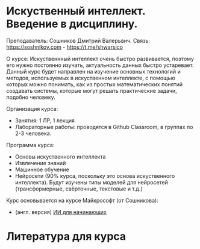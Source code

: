 # Искуственный интеллект. Введение в дисциплину.

Преподаватель: Сошников Дмитрий Валерьвич.
Связь: https://soshnikov.com - https://t.me/shwarsico

О курсе: Искуственнный интеллект очень быстро развивается, поэтому его нужно постоянно изучать, актуальность данных быстро устаревает.
Данный курс будет направлен на изучение основных технологий и методов, используемых в искуственном интеллекте, с помощью которых можно понимать, как из простых математических понятий создавать системы, которые могут решать практические задачи, подобно человеку.

Организация курса: 
- Занятия: 1 ЛР, 1 лекция
- Лабораторные работы: проводятся в Github Classroom, в группах по 2-3 человека.

Программа курса:

- Основы искуственного интеллекта
- Извлечение знаний
- Машинное обучение
- Нейросети (90% курса, поскольку это основа искуственного интеллекта). Будут изучены типы моделей для нейросетей (трансформерные, свёрточные, текстовые и т.д.)

Курс основывается на курсе Майкрософт (от Сошникова): 
- (англ. версия) [ИИ для начинающих](https://github.com/microsoft/ai-for-beginners)


# Литература для курса


